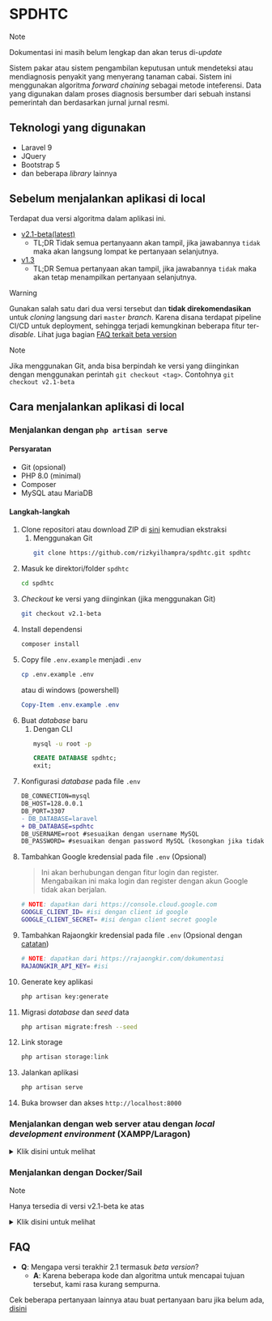 # SPDHTC
> [!NOTE]
> Dokumentasi ini masih belum lengkap dan akan terus di-*update*

Sistem pakar atau sistem pengambilan keputusan untuk mendeteksi atau mendiagnosis penyakit yang menyerang tanaman cabai. Sistem ini menggunakan algoritma *forward chaining* sebagai metode inteferensi. Data yang digunakan dalam proses diagnosis bersumber dari sebuah instansi pemerintah dan berdasarkan jurnal jurnal resmi.

## Teknologi yang digunakan
- Laravel 9
- JQuery
- Bootstrap 5
- dan beberapa *library* lainnya

## Sebelum menjalankan aplikasi di local
Terdapat dua versi algoritma dalam aplikasi ini.
- [v2.1-beta(latest)](https://github.com/rizkyilhampra/spdhtc/releases/tag/v2.1-beta)
  - TL;DR Tidak semua pertanyaann akan tampil, jika jawabannya `tidak` maka akan langsung lompat ke pertanyaan selanjutnya.
- [v1.3](https://github.com/rizkyilhampra/spdhtc/releases/tag/v1.3)
  - TL;DR Semua pertanyaan akan tampil, jika jawabannya `tidak` maka akan tetap menampilkan pertanyaan selanjutnya.

> [!WARNING]
> Gunakan salah satu dari dua versi tersebut dan **tidak direkomendasikan** untuk *cloning* langsung dari `master` *branch*. Karena disana terdapat pipeline CI/CD untuk deployment, sehingga terjadi kemungkinan beberapa fitur ter-*disable*. Lihat juga bagian [FAQ terkait beta version](#faq)

> [!NOTE]
> Jika menggunakan Git, anda bisa berpindah ke versi yang diinginkan dengan menggunakan perintah `git checkout <tag>`. Contohnya `git checkout v2.1-beta`


## Cara menjalankan aplikasi di local
### Menjalankan dengan `php artisan serve`
#### Persyaratan 
- Git (opsional)
- PHP 8.0 (minimal)
- Composer
- MySQL atau MariaDB

#### Langkah-langkah
1. Clone repositori atau download ZIP di [sini](https://github.com/rizkyilhampra/spdhtc/releases) kemudian ekstraksi
    1. Menggunakan Git
        ```bash
        git clone https://github.com/rizkyilhampra/spdhtc.git spdhtc
        ```
2. Masuk ke direktori/folder `spdhtc`
    ```bash
    cd spdhtc
    ```
3. *Checkout* ke versi yang diinginkan (jika menggunakan Git)
    ```bash
    git checkout v2.1-beta
    ```
4. Install dependensi
    ```bash
    composer install
    ```
5. Copy file `.env.example` menjadi `.env`
    ```bash
    cp .env.example .env
    ```
    atau di windows (powershell)
    ```powershell
    Copy-Item .env.example .env
    ```
6. Buat *database* baru
    1. Dengan CLI
        ```bash
        mysql -u root -p
        ```
        ```sql
        CREATE DATABASE spdhtc;
        exit;
        ```
7. Konfigurasi *database* pada file `.env`
    ```diff
    DB_CONNECTION=mysql
    DB_HOST=128.0.0.1
    DB_PORT=3307
    - DB_DATABASE=laravel
    + DB_DATABASE=spdhtc
    DB_USERNAME=root #sesuaikan dengan username MySQL
    DB_PASSWORD= #sesuaikan dengan password MySQL (kosongkan jika tidak ada)
    ```
8. Tambahkan Google kredensial pada file `.env` (Opsional)
    > Ini akan berhubungan dengan fitur login dan register. Mengabaikan ini maka login dan register dengan akun Google tidak akan berjalan.
    ```bash
    # NOTE: dapatkan dari https://console.cloud.google.com
    GOOGLE_CLIENT_ID= #isi dengan client id google
    GOOGLE_CLIENT_SECRET= #isi dengan client secret google
    ```
9. Tambahkan Rajaongkir kredensial pada file `.env` (Opsional dengan [catatan](https://github.com/rizkyilhampra/spdhtc/discussions/71))
    ```bash
    # NOTE: dapatkan dari https://rajaongkir.com/dokumentasi
    RAJAONGKIR_API_KEY= #isi
    ```
10. Generate key aplikasi
    ```bash
    php artisan key:generate
    ```
11. Migrasi *database* dan *seed* data
    ```bash
    php artisan migrate:fresh --seed
    ```
12. Link storage
    ```bash
    php artisan storage:link
    ```
13. Jalankan aplikasi
    ```bash
    php artisan serve
    ```
14. Buka browser dan akses `http://localhost:8000`

### Menjalankan dengan web server atau dengan *local development environment* (XAMPP/Laragon)
<details>
    <summary>
        Klik disini untuk melihat
    </summary>

#### Persyaratan
- Git (opsional)
- PHP 8.0 (minimal)
- Composer
- MySQL atau MariaDB
- Web server 

#### Langkah-langkah
1. Masuk ke direktori root dari web server atau *local development environment*
    > Misalnya, untuk XAMPP di Windows, direktori root biasanya berada di `C:\xampp\htdocs` dan untuk Laragon, biasanya berada di `C:\laragon\www`
2. Clone repositori atau download ZIP di [sini](https://github.com/rizkyilhampra/spdhtc/releases) kemudian ekstraksi
    1. Menggunakan Git
        ```bash
        git clone https://github.com/rizkyilhampra/spdhtc.git spdhtc
        ```
3. Masuk ke direktori/folder `spdhtc`
    ```bash
    cd spdhtc
    ```
4. *Checkout* ke versi yang diinginkan (jika menggunakan Git)
    ```bash
    git checkout v3.1-beta
    ```
5. Install dependensi
    ```bash
    composer install
    ```
6. Copy file `.env.example` menjadi `.env`
    ```bash
    cp .env.example .env
    ```
    atau di windows (powershell)
    ```powershell
    Copy-Item .env.example .env
    ```
7. Buat *database* baru
    1. Dengan CLI
        ```bash
        mysql -u root -p
        ```
        ```sql
        CREATE DATABASE spdhtc;
        exit;
        ```
8. Konfigurasi *database* pada file `.env`
    ```diff
    DB_CONNECTION=mysql
    DB_HOST=128.0.0.1
    DB_PORT=3307
    - DB_DATABASE=laravel
    + DB_DATABASE=spdhtc
    DB_USERNAME=root #sesuaikan dengan username MySQL
    DB_PASSWORD= #sesuaikan dengan password MySQL (kosongkan jika tidak ada)
    ```
9. Tambahkan Google kredensial pada file `.env` (Opsional)
    > Ini berhubungan dengan fitur login dan register. Mengabaikan ini maka login dan register dengan akun Google tidak akan berjalan.
    ```bash
    # NOTE: dapatkan dari https://console.cloud.google.com
    GOOGLE_CLIENT_ID= #isi dengan client id google
    GOOGLE_CLIENT_SECRET= #isi dengan client secret google
    ```
10. Tambahkan Rajaongkir kredensial pada file `.env` (Opsional dengan [catatan](https://github.com/rizkyilhampra/spdhtc/discussions/71))
    ```bash
    # NOTE: dapatkan dari https://rajaongkir.com/dokumentasi
    RAJAONGKIR_API_KEY= #isi
    ```
11. Generate key aplikasi
    ```bash
    php artisan key:generate
    ```
12. Migrasi *database* dan *seed* data
    ```bash
    php artisan migrate:fresh --seed
    ```
13. Link storage
    ```bash
    php artisan storage:link
    ```
14. Buka browser dan akses `http://localhost/spdhtc/public` atau `http://spdhtc.test/public`

</details>

### Menjalankan dengan Docker/Sail
> [!NOTE]
> Hanya tersedia di versi v2.1-beta ke atas

<details>
    <summary>
        Klik disini untuk melihat
    </summary>

#### Persyaratan
- Git (opsional)
- Docker Desktop (Windows/Mac) atau Docker Engine (Linux)

#### Langkah-langkah
1. Clone repositori atau download ZIP di [sini](https://github.com/rizkyilhampra/spdhtc/releases) kemudian ekstraksi
    1. Menggunakan Git
        ```bash
        git clone https://github.com/rizkyilhampra/spdhtc.git spdhtc
        ```
2. Masuk ke direktori/folder `spdhtc`
    ```bash
    cd spdhtc
    ```
3. *Checkout* ke versi yang diinginkan (jika menggunakan Git)
    ```bash
    git checkout v2.1-beta
    ```
3. Install dependensi dengan docker, copy file `.env.example` menjadi `.env`, dan generate key
    ```bash
    docker run --rm \
        -u "$(id -u):$(id -g)" \
        -v "$(pwd):/var/www/html" \
        -w /var/www/html \
        laravelsail/php81-composer:latest \
        composer install --ignore-platform-reqs; \
        cp .env.example .env; \
        php artisan key:generate
    ```
4. Konfigurasi host *database* pada file `.env`
    ```diff
    DB_CONNECTION=mysql
    - DB_HOST=127.0.0.1
    + DB_HOST=mysql
    DB_PORT=3306
    ```
5. Tambahkan Google kredensial pada file `.env` (Opsional)
    > Ini berhubungan dengan fitur login dan register. Mengabaikan ini maka login dan register dengan akun Google tidak akan berjalan.
    ```bash
    # NOTE: dapatkan dari https://console.cloud.google.com
    GOOGLE_CLIENT_ID= #isi dengan client id google
    GOOGLE_CLIENT_SECRET= #isi dengan client secret google
    ```
6. Tambahkan Rajaongkir kredensial pada file `.env` (Opsional dengan [catatan](https://github.com/rizkyilhampra/spdhtc/discussions/71))
    ```bash
    # NOTE: dapatkan dari https://rajaongkir.com/dokumentasi
    RAJAONGKIR_API_KEY= #isi
    ```
7. Jalankan *container* 
    ```bash
    ./vendor/bin/sail up -d
    ```
8. Migrasi *database* dan *seed* data
    ```bash
    ./vendor/bin/sail artisan migrate:fresh --seed
    ```
9. Link storage
    ```bash
    ./vendor/bin/sail artisan storage:link
    ```
10. Buka browser dan akses `http://localhost`

</details>

## FAQ
- **Q**: Mengapa versi terakhir 2.1 termasuk *beta version*?
    - **A**: Karena beberapa kode dan algoritma untuk mencapai tujuan tersebut, kami rasa kurang sempurna. 

Cek beberapa pertanyaan lainnya atau buat pertanyaan baru jika belum ada, [disini](https://github.com/rizkyilhampra/spdhtc/discussions/categories/q-a)
